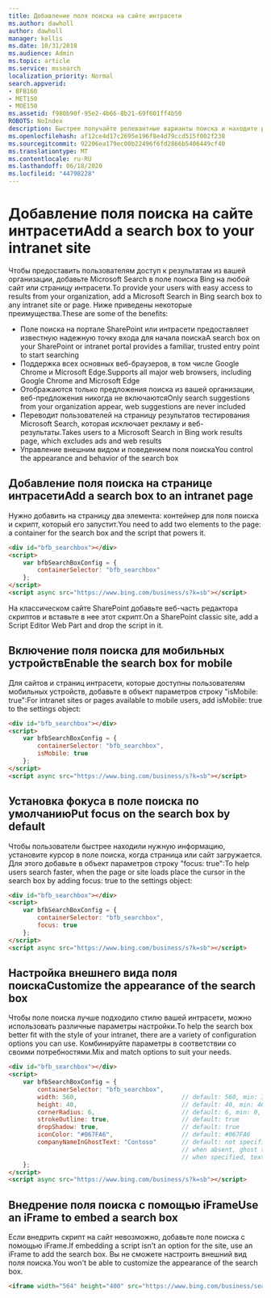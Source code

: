 ```yaml
---
title: Добавление поля поиска на сайте интрасети
ms.author: dawholl
author: dawholl
manager: kellis
ms.date: 10/31/2018
ms.audience: Admin
ms.topic: article
ms.service: mssearch
localization_priority: Normal
search.appverid:
- BFB160
- MET150
- MOE150
ms.assetid: f980b90f-95e2-4b66-8b21-69f601ff4b50
ROBOTS: NoIndex
description: Быстрее получайте релевантные варианты поиска и находите результаты, связанные с работой, добавив поле Поиска (Майкрософт) на сайт или страницу интрасети.
ms.openlocfilehash: af12ce4d17c2695e196f8e4d79ccd515f002f238
ms.sourcegitcommit: 92206ea179ec00b22496f6fd2866b5406449cf40
ms.translationtype: MT
ms.contentlocale: ru-RU
ms.lasthandoff: 06/18/2020
ms.locfileid: "44798228"
---
```

# <a name="add-a-search-box-to-your-intranet-site"></a><span data-ttu-id="18dcb-103">Добавление поля поиска на сайте интрасети</span><span class="sxs-lookup"><span data-stu-id="18dcb-103">Add a search box to your intranet site</span></span>

<span data-ttu-id="18dcb-104">Чтобы предоставить пользователям доступ к результатам из вашей организации, добавьте Microsoft Search в поле поиска Bing на любой сайт или страницу интрасети.</span><span class="sxs-lookup"><span data-stu-id="18dcb-104">To provide your users with easy access to results from your organization, add a Microsoft Search in Bing search box to any intranet site or page.</span></span> <span data-ttu-id="18dcb-105">Ниже приведены некоторые преимущества.</span><span class="sxs-lookup"><span data-stu-id="18dcb-105">These are some of the benefits:</span></span>

- <span data-ttu-id="18dcb-106">Поле поиска на портале SharePoint или интрасети предоставляет известную надежную точку входа для начала поиска</span><span class="sxs-lookup"><span data-stu-id="18dcb-106">A search box on your SharePoint or intranet portal provides a familiar, trusted entry point to start searching</span></span>
- <span data-ttu-id="18dcb-107">Поддержка всех основных веб-браузеров, в том числе Google Chrome и Microsoft Edge.</span><span class="sxs-lookup"><span data-stu-id="18dcb-107">Supports all major web browsers, including Google Chrome and Microsoft Edge</span></span>
- <span data-ttu-id="18dcb-108">Отображаются только предложения поиска из вашей организации, веб-предложения никогда не включаются</span><span class="sxs-lookup"><span data-stu-id="18dcb-108">Only search suggestions from your organization appear, web suggestions are never included</span></span>
- <span data-ttu-id="18dcb-109">Переводит пользователей на страницу результатов тестирования Microsoft Search, которая исключает рекламу и веб-результаты.</span><span class="sxs-lookup"><span data-stu-id="18dcb-109">Takes users to a Microsoft Search in Bing work results page, which excludes ads and web results</span></span>
- <span data-ttu-id="18dcb-110">Управление внешним видом и поведением поля поиска</span><span class="sxs-lookup"><span data-stu-id="18dcb-110">You control the appearance and behavior of the search box</span></span>
  
## <a name="add-a-search-box-to-an-intranet-page"></a><span data-ttu-id="18dcb-111">Добавление поля поиска на странице интрасети</span><span class="sxs-lookup"><span data-stu-id="18dcb-111">Add a search box to an intranet page</span></span>

<span data-ttu-id="18dcb-112">Нужно добавить на страницу два элемента: контейнер для поля поиска и скрипт, который его запустит.</span><span class="sxs-lookup"><span data-stu-id="18dcb-112">You need to add two elements to the page: a container for the search box and the script that powers it.</span></span>
  
```html
<div id="bfb_searchbox"></div>
<script>
    var bfbSearchBoxConfig = {
        containerSelector: "bfb_searchbox"
    };
</script>
<script async src="https://www.bing.com/business/s?k=sb"></script>
```

<span data-ttu-id="18dcb-113">На классическом сайте SharePoint добавьте веб-часть редактора скриптов и вставьте в нее этот скрипт.</span><span class="sxs-lookup"><span data-stu-id="18dcb-113">On a SharePoint classic site, add a Script Editor Web Part and drop the script in it.</span></span>
  
## <a name="enable-the-search-box-for-mobile"></a><span data-ttu-id="18dcb-114">Включение поля поиска для мобильных устройств</span><span class="sxs-lookup"><span data-stu-id="18dcb-114">Enable the search box for mobile</span></span>

<span data-ttu-id="18dcb-115">Для сайтов и страниц интрасети, которые доступны пользователям мобильных устройств, добавьте в объект параметров строку "isMobile: true":</span><span class="sxs-lookup"><span data-stu-id="18dcb-115">For intranet sites or pages available to mobile users, add isMobile: true to the settings object:</span></span>
  
```html
<div id="bfb_searchbox"></div>
<script>
    var bfbSearchBoxConfig = {
        containerSelector: "bfb_searchbox", 
        isMobile: true
    };
</script>
<script async src="https://www.bing.com/business/s?k=sb"></script>
```

## <a name="put-focus-on-the-search-box-by-default"></a><span data-ttu-id="18dcb-116">Установка фокуса в поле поиска по умолчанию</span><span class="sxs-lookup"><span data-stu-id="18dcb-116">Put focus on the search box by default</span></span>

<span data-ttu-id="18dcb-117">Чтобы пользователи быстрее находили нужную информацию, установите курсор в поле поиска, когда страница или сайт загружается. Для этого добавьте в объект параметров строку "focus: true":</span><span class="sxs-lookup"><span data-stu-id="18dcb-117">To help users search faster, when the page or site loads place the cursor in the search box by adding focus: true to the settings object:</span></span>
  
```html
<div id="bfb_searchbox"></div>
<script>
    var bfbSearchBoxConfig = {
        containerSelector: "bfb_searchbox",
        focus: true
    };
</script>
<script async src="https://www.bing.com/business/s?k=sb"></script>
```

## <a name="customize-the-appearance-of-the-search-box"></a><span data-ttu-id="18dcb-118">Настройка внешнего вида поля поиска</span><span class="sxs-lookup"><span data-stu-id="18dcb-118">Customize the appearance of the search box</span></span> 

<span data-ttu-id="18dcb-119">Чтобы поле поиска лучше подходило стилю вашей интрасети, можно использовать различные параметры настройки.</span><span class="sxs-lookup"><span data-stu-id="18dcb-119">To help the search box better fit with the style of your intranet, there are a variety of configuration options you can use.</span></span> <span data-ttu-id="18dcb-120">Комбинируйте параметры в соответствии со своими потребностями.</span><span class="sxs-lookup"><span data-stu-id="18dcb-120">Mix and match options to suit your needs.</span></span>

```html
<div id="bfb_searchbox"></div>
<script>
    var bfbSearchBoxConfig = {
        containerSelector: "bfb_searchbox",
        width: 560,                             // default: 560, min: 360, max: 650
        height: 40,                             // default: 40, min: 40, max: 72
        cornerRadius: 6,                        // default: 6, min: 0, max: 25                                   
        strokeOutline: true,                    // default: true
        dropShadow: true,                       // default: true
        iconColor: "#067FA6",                   // default: #067FA6
        companyNameInGhostText: "Contoso"       // default: not specified
                                                // when absent, ghost text will be "Search work"
                                                // when specified, text will be "Search <companyNameInGhostText>"
    };
</script>
<script async src="https://www.bing.com/business/s?k=sb"></script>
```

## <a name="use-an-iframe-to-embed-a-search-box"></a><span data-ttu-id="18dcb-121">Внедрение поля поиска с помощью iFrame</span><span class="sxs-lookup"><span data-stu-id="18dcb-121">Use an iFrame to embed a search box</span></span>

<span data-ttu-id="18dcb-122">Если внедрить скрипт на сайт невозможно, добавьте поле поиска с помощью iFrame.</span><span class="sxs-lookup"><span data-stu-id="18dcb-122">If embedding a script isn't an option for the site, use an iFrame to add the search box.</span></span> <span data-ttu-id="18dcb-123">Вы не сможете настроить внешний вид поля поиска.</span><span class="sxs-lookup"><span data-stu-id="18dcb-123">You won't be able to customize the appearance of the search box.</span></span>
  
```html
<iframe width="564" height="400" src="https://www.bing.com/business/searchbox"></iframe>
```
